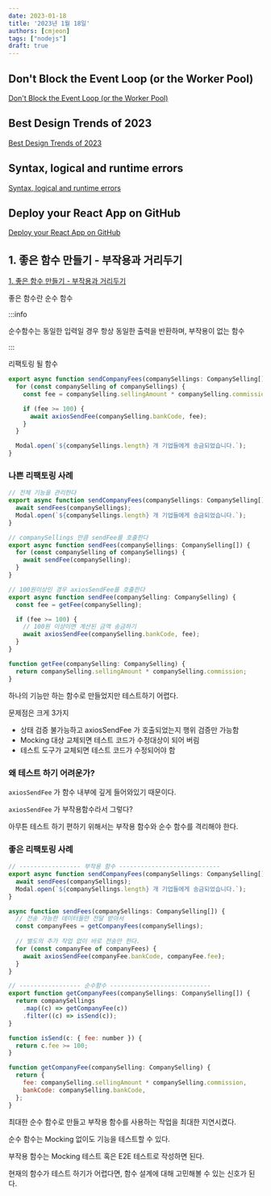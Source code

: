 ```yaml
---
date: 2023-01-18
title: '2023년 1월 18일'
authors: [cmjeon]
tags: ["nodejs"]
draft: true
---
```


## Don't Block the Event Loop (or the Worker Pool)

[Don't Block the Event Loop (or the Worker Pool)](https://nodejs.org/en/docs/guides/dont-block-the-event-loop/#what-code-runs-on-the-worker-pool)

## Best Design Trends of 2023

[Best Design Trends of 2023](https://dev.to/arafat4693/best-design-trends-of-2023-1die)

## Syntax, logical and runtime errors

[Syntax, logical and runtime errors](https://dev.to/matthewoluwabusayoopoola/syntax-logical-and-runtime-errors-1721)

## Deploy your React App on GitHub

[Deploy your React App on GitHub](https://dev.to/payalsasmal/deploy-your-react-app-on-github-3i26)

## 1. 좋은 함수 만들기 - 부작용과 거리두기

[1. 좋은 함수 만들기 - 부작용과 거리두기](https://jojoldu.tistory.com/697)

좋은 함수란 순수 함수

:::info

순수함수는 동일한 입력일 경우 항상 동일한 출력을 반환하며, 부작용이 없는 함수

:::

리팩토링 될 함수

```javascript
export async function sendCompanyFees(companySellings: CompanySelling[]) {
  for (const companySelling of companySellings) {
    const fee = companySelling.sellingAmount * companySelling.commission;

    if (fee >= 100) {
      await axiosSendFee(companySelling.bankCode, fee);
    }
  }

  Modal.open(`${companySellings.length} 개 기업들에게 송금되었습니다.`);
}
```

### 나쁜 리팩토링 사례

```javascript
// 전체 기능을 관리한다
export async function sendCompanyFees(companySellings: CompanySelling[]) {
  await sendFees(companySellings);
  Modal.open(`${companySellings.length} 개 기업들에게 송금되었습니다.`);
}

// companySellings 만큼 sendFee를 호출한다
export async function sendFees(companySellings: CompanySelling[]) {
  for (const companySelling of companySellings) {
    await sendFee(companySelling);
  }
}

// 100원이상인 경우 axiosSendFee를 호출한다
export async function sendFee(companySelling: CompanySelling) {
  const fee = getFee(companySelling);

  if (fee >= 100) {
    // 100원 이상이면 계산된 금액 송금하기
    await axiosSendFee(companySelling.bankCode, fee);
  }
}

function getFee(companySelling: CompanySelling) {
  return companySelling.sellingAmount * companySelling.commission;
}
```

하나의 기능만 하는 함수로 만들었지만 테스트하기 어렵다.

문제점은 크게 3가지

- 상태 검증 불가능하고 axiosSendFee 가 호출되었는지 행위 검증만 가능함
- Mocking 대상 교체되면 테스트 코드가 수정대상이 되어 버림
- 테스트 도구가 교체되면 테스트 코드가 수정되어야 함

### 왜 테스트 하기 어려운가?

`axiosSendFee` 가 함수 내부에 깊게 들어와있기 때문이다.

`axiosSendFee` 가 부작용함수라서 그렇다?

아무튼 테스트 하기 편하기 위해서는 부작용 함수와 순수 함수를 격리해야 한다.

### 좋은 리팩토링 사례

```javascript
// ----------------- 부작용 함수 ----------------------------
export async function sendCompanyFees(companySellings: CompanySelling[]) {
  await sendFees(companySellings);
  Modal.open(`${companySellings.length} 개 기업들에게 송금되었습니다.`);
}

async function sendFees(companySellings: CompanySelling[]) {
  // 전송 가능한 데이터들만 전달 받아서
  const companyFees = getCompanyFees(companySellings);
  
  // 별도의 추가 작업 없이 바로 전송만 한다.
  for (const companyFee of companyFees) {
    await axiosSendFee(companyFee.bankCode, companyFee.fee);
  }
}

// ----------------- 순수함수 ----------------------------
export function getCompanyFees(companySellings: CompanySelling[]) {
  return companySellings
    .map((c) => getCompanyFee(c))
    .filter((c) => isSend(c));
}

function isSend(c: { fee: number }) {
  return c.fee >= 100;
}

function getCompanyFee(companySelling: CompanySelling) {
  return {
    fee: companySelling.sellingAmount * companySelling.commission,
    bankCode: companySelling.bankCode,
  };
}
```

최대한 순수 함수로 만들고 부작용 함수를 사용하는 작업을 최대한 지연시켰다.

순수 함수는 Mocking 없이도 기능을 테스트할 수 있다.

부작용 함수는 Mocking 테스트 혹은 E2E 테스트로 작성하면 된다.

현재의 함수가 테스트 하기가 어렵다면, 함수 설계에 대해 고민해볼 수 있는 신호가 된다.
